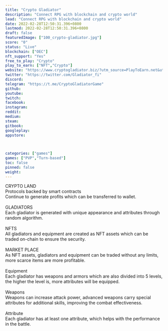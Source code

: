 ```yaml
---
title: "Crypto Gladiator"
description: "Connect RPG with blockchain and crypto world"
lead: "Connect RPG with blockchain and crypto world"
date: 2022-02-28T12:50:31.396+0800
lastmod: 2022-02-28T12:50:31.396+0800
draft: false
featuredImage: ["100_crypto-gladiator.jpg"]
score: "0"
status: "Live"
blockchain: ["OEC"]
nft_support: "Yes"
free_to_play: "Crypto"
play_to_earn: ["NFT","Crypto"]
website: "https://www.cryptogladiator.biz/?utm_source=PlayToEarn.net&utm_medium=organic&utm_campaign=gamepage"
twitter: "https://twitter.com/Gladiator_fi"
discord: 
telegram: "https://t.me/CryptoGladiatorGame"
github: 
youtube: 
twitch: 
facebook: 
instagram: 
reddit: 
medium: 
steam: 
gitbook: 
googleplay: 
appstore: 

  
    
categories: ["games"]
games: ["PVP","Turn-based"]
toc: false
pinned: false
weight: 
---
```

CRYPTO LAND<br> Protocols backed by smart contracts<br> Continue to generate profits which can be transferred to wallet.<br> <br> GLADIATORS<br> Each gladiator is generated with unique appearance and attributes through random algorithm.<br> <br> NFTS<br> All gladiators and equipment are created as NFT assets which can be traded on-chain to ensure the security.<br> <br> MARKET PLACE<br> As NFT assets, gladiators and equipment can be traded without any limits, more scarce items are more profitable.<br> <br> Equipment<br> Each gladiator has weapons and armors which are also divided into 5 levels, the higher the level is, more attributes will be equipped.<br> <br> Weapons<br> Weapons can increase attack power, advanced weapons carry special attributes for additional skills, improving the combat effectiveness.<br> <br> Attribute<br> Each gladiator has at least one attribute, which helps with the performance in the battle.